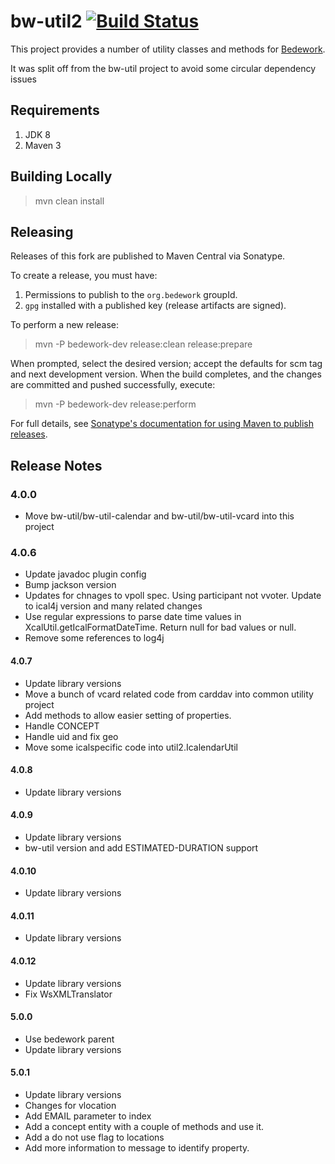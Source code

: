 # bw-util2 [![Build Status](https://travis-ci.org/Bedework/bw-util2.svg)](https://travis-ci.org/Bedework/bw-util2)

This project provides a number of utility classes and methods for
[Bedework](https://www.apereo.org/projects/bedework).

It was split off from the bw-util project to avoid some circular dependency issues

## Requirements

1. JDK 8
2. Maven 3

## Building Locally

> mvn clean install

## Releasing

Releases of this fork are published to Maven Central via Sonatype.

To create a release, you must have:

1. Permissions to publish to the `org.bedework` groupId.
2. `gpg` installed with a published key (release artifacts are signed).

To perform a new release:

> mvn -P bedework-dev release:clean release:prepare

When prompted, select the desired version; accept the defaults for scm tag and next development version.
When the build completes, and the changes are committed and pushed successfully, execute:

> mvn -P bedework-dev release:perform

For full details, see [Sonatype's documentation for using Maven to publish releases](http://central.sonatype.org/pages/apache-maven.html).

## Release Notes
### 4.0.0
  * Move bw-util/bw-util-calendar and bw-util/bw-util-vcard into this project

### 4.0.6
* Update javadoc plugin config
* Bump jackson version
* Updates for chnages to vpoll spec. Using participant not vvoter. Update to ical4j version and many related changes
* Use regular expressions to parse date time values in XcalUtil.getIcalFormatDateTime. Return null for bad values or null.
* Remove some references to log4j

#### 4.0.7
* Update library versions
* Move a bunch of vcard related code from carddav into common utility project
* Add methods to allow easier setting of properties.
* Handle CONCEPT
* Handle uid and fix geo
* Move some icalspecific code into util2.IcalendarUtil

#### 4.0.8
* Update library versions

#### 4.0.9
* Update library versions
* bw-util version and add ESTIMATED-DURATION support

#### 4.0.10
* Update library versions

#### 4.0.11
* Update library versions

#### 4.0.12
* Update library versions
* Fix WsXMLTranslator

#### 5.0.0
* Use bedework parent
* Update library versions

#### 5.0.1
* Update library versions
* Changes for vlocation
* Add EMAIL parameter to index
* Add a concept entity with a couple of methods and use it.
* Add a do not use flag to locations
* Add more information to message to identify property.
